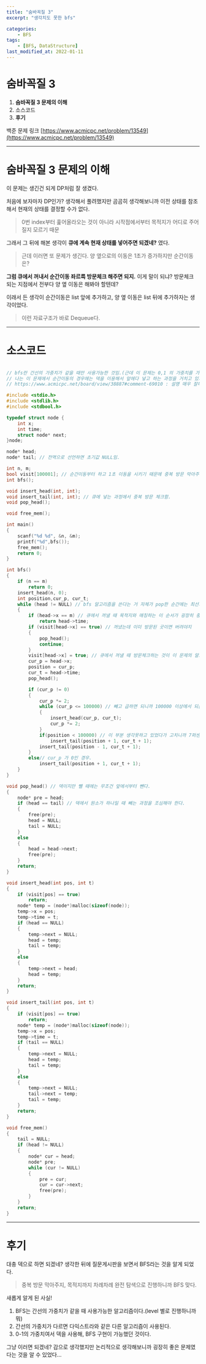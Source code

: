 ```yaml
---
title: "숨바꼭질 3"
excerpt: "생각치도 못한 bfs"

categories:
    - BFS
tags:
    - [BFS, DataStructure]
last_modified_at: 2022-01-11 
---
```

# 숨바꼭질 3
1. **숨바꼭질 3 문제의 이해**
2. 소스코드
3. **후기**

백준 문제 링크 [https://www.acmicpc.net/problem/13549](https://www.acmicpc.net/problem/13549)


---

# 숨바꼭질 3 문제의 이해

이 문제는 생긴건 되게 DP처럼 잘 생겼다.

처음에 보자마자 DP인가? 생각해서 풀려했지만 곰곰히 생각해보니까 이전 상태를 참조해서 현재의 상태를 결정할 수가 없다.

>0번 index부터 훑어올라오는 것이 아니라 시작점에서부터 목적지가 어디로 주어질지 모르기 때문


그래서 그 뒤에 해본 생각이 **큐에 계속 현재 상태를 넣어주면 되겠네?** 였다.


>근데 이러면 또 문제가 생긴다. 양 옆으로의 이동은 1초가 증가하지만 순간이동은?

**그럼 큐에서 꺼내서 순간이동 좌르륵 방문체크 해주면 되지.** 이게 말이 되냐? 방문체크 되는 지점에서 전부다 양 옆 이동은 해봐야 할텐데?

이래서 든 생각이 순간이동은 list 앞에 추가하고, 양 옆 이동은 list 뒤에 추가하자는 생각이었다.


>이런 자료구조가 바로 Dequeue다.


---
# 소스코드

```c

// bfs란 간선의 가중치가 같을 때만 사용가능한 것임.(근데 이 문제는 0,1 의 가중치를 가지지.)
// 나는 이 문제에서 순간이동의 경우에는 덱을 이용해서 앞에다 넣고 하는 과정을 거치고 있기 때문에 bfs를 사용해서 풀 수 있는것임
// https://www.acmicpc.net/board/view/38887#comment-69010 : 설명 매우 잘해주셨음.

#include <stdio.h>
#include <stdlib.h>
#include <stdbool.h>

typedef struct node {
	int x;
	int time;
	struct node* next;
}node;

node* head;
node* tail; // 전역으로 선언하면 초기값 NULL임.

int n, m;
bool visit[100001]; // 순간이동부터 하고 1초 이동을 시키기 때문에 중복 방문 막아주는 과정에는 아무 문제 없음.
int bfs();

void insert_head(int, int);
void insert_tail(int, int); // 큐에 넣는 과정에서 중복 방문 체크함.
void pop_head();

void free_mem();

int main()
{
	scanf("%d %d", &n, &m);
	printf("%d",bfs());
	free_mem();
	return 0;
}

int bfs()
{
	if (n == m)
		return 0;
	insert_head(n, 0);
	int position,cur_p, cur_t;
	while (head != NULL) // bfs 알고리즘을 쓴다는 거 자체가 pop한 순간에는 최선의 선택이 보장된다는 소리라고 할 수 있다.
	{
		if (head->x == m) // 큐에서 꺼낼 때 목적지와 매칭하는 이 순서가 굉장히 중요하다.
			return head->time;
		if (visit[head->x] == true) // 꺼냈는데 이미 방문된 곳이면 버려야지
		{
			pop_head();
			continue;
		}
		visit[head->x] = true; // 큐에서 꺼낼 때 방문체크하는 것이 이 문제의 알고리즘에서 핵심이다.
		cur_p = head->x;
		position = cur_p;
		cur_t = head->time;
		pop_head();

		if (cur_p != 0)
		{
			cur_p *= 2;
			while (cur_p <= 100000) // 빼고 곱하면 되니까 100000 이상에서 되돌아오는 경우는 생각하지 않아도 된다.
			{
				insert_head(cur_p, cur_t);
				cur_p *= 2;
			}
			if(position < 100000) // 이 부분 생각못하고 있었다가 고치니까 7퍼센트에서 틀림.
				insert_tail(position + 1, cur_t + 1);
			insert_tail(position - 1, cur_t + 1);
		}
		else// cur_p 가 0인 경우.
			insert_tail(position + 1, cur_t + 1);
	}
}

void pop_head() // 덱이지만 뺄 때에는 무조건 앞에서부터 뺀다.
{
	node* pre = head;
	if (head == tail) // 덱에서 원소가 하나일 때 빼는 과정을 조심해야 한다.
	{
		free(pre);
		head = NULL;
		tail = NULL;
	}
	else
	{
		head = head->next;
		free(pre);
	}
	return;
}

void insert_head(int pos, int t)
{
	if (visit[pos] == true)
		return;
	node* temp = (node*)malloc(sizeof(node));
	temp->x = pos;
	temp->time = t;
	if (head == NULL)
	{
		temp->next = NULL;
		head = temp;
		tail = temp;
	}
	else
	{
		temp->next = head;
		head = temp;
	}
	return;
}

void insert_tail(int pos, int t)
{
	if (visit[pos] == true)
		return;
	node* temp = (node*)malloc(sizeof(node));
	temp->x = pos;
	temp->time = t;
	if (tail == NULL)
	{
		temp->next = NULL;
		head = temp;
		tail = temp;
	}
	else
	{
		temp->next = NULL;
		tail->next = temp;
		tail = temp;
	}
	return;
}

void free_mem()
{
	tail = NULL;
	if (head != NULL)
	{
		node* cur = head;
		node* pre;
		while (cur != NULL)
		{
			pre = cur;
			cur = cur->next;
			free(pre);
		}
	}
	return;
}
```


---


# 후기

대충 덱으로 하면 되겠네? 생각한 뒤에 질문게시판을 보면서 BFS라는 것을 알게 되었다.

>중복 방문 막아주지, 목적지까지 차례차례 완전 탐색으로 진행하니까 BFS 맞다.


새롭게 알게 된 사실!

1. BFS는 간선의 가중치가 같을 때 사용가능한 알고리즘이다.(level 별로 진행하니까 뭐)
2. 간선의 가중치가 다르면 다익스트라와 같은 다른 알고리즘이 사용된다.
3. 0-1의 가중치여서 덱을 사용해, BFS 구현이 가능했던 것이다.


그냥 이러면 되겠네? 감으로 생각했지만 논리적으로 생각해보니까 굉장히 좋은 문제였다는 것을 알 수 있었다...